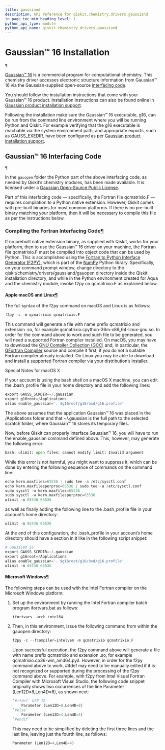 ```yaml
---
title: gaussiand
description: API reference for qiskit.chemistry.drivers.gaussiand
in_page_toc_min_heading_level: 1
python_api_type: module
python_api_name: qiskit.chemistry.drivers.gaussiand
---
```


<span id="module-qiskit.chemistry.drivers.gaussiand" />

<span id="qiskit-chemistry-drivers-gaussiand" />

# Gaussian™ 16 Installation

<span id="module-qiskit.chemistry.drivers.gaussiand" />

`¶`

[Gaussian™ 16](http://gaussian.com/gaussian16/) is a commercial program for computational chemistry. This chemistry driver accesses electronic structure information from Gaussian™ 16 via the Gaussian-supplied open-source [interfacing code](http://www.gaussian.com/interfacing/).

You should follow the installation instructions that come with your Gaussian™ 16 product. Installation instructions can also be found online in [Gaussian product installation support](http://gaussian.com/techsupport/#install]).

Following the installation make sure the Gaussian™ 16 executable, g16, can be run from the command line environment where you will be running Python and Qiskit. For example verifying that the g16 executable is reachable via the system environment path, and appropriate exports, such as GAUSS\_EXEDIR, have been configured as per [Gaussian product installation support](http://gaussian.com/techsupport/#install]).

## Gaussian™ 16 Interfacing Code

<span id="module-qiskit.chemistry.drivers.gaussiand" />

`¶`

In the `gauopen` folder the Python part of the above interfacing code, as needed by Qiskit’s chemistry modules, has been made available. It is licensed under a [Gaussian Open-Source Public License](https://github.com/Qiskit/qiskit-aqua/blob/main/qiskit/chemistry/drivers/gaussiand/gauopen/LICENSE.txt).

Part of this interfacing code — specifically, the Fortran file qcmatrixio.F — requires compilation to a Python native extension. However, Qiskit comes with pre-built binaries for most common platforms. If there is no pre-built binary matching your platform, then it will be necessary to compile this file as per the instructions below.

### Compiling the Fortran Interfacing Code[¶](#compiling-the-fortran-interfacing-code "Permalink to this headline")

If no prebuilt native extension binary, as supplied with Qiskit, works for your platform, then to use the Gaussian™ 16 driver on your machine, the Fortran file qcmatrixio.F must be compiled into object code that can be used by Python. This is accomplished using the [Fortran to Python Interface Generator (F2PY)](https://docs.scipy.org/doc/numpy/f2py/), which is part of the [NumPy](http://www.numpy.org/) Python library. Specifically, on your command prompt window, change directory to the qiskit/chemistry/drivers/gaussiand/gauopen directory inside the Qiskit installation directory, and while in the Python environment created for Aqua and the chemistry module, invoke f2py on qcmatrixio.F as explained below.

#### Apple macOS and Linux[¶](#apple-macos-and-linux "Permalink to this headline")

The full syntax of the f2py command on macOS and Linux is as follows:

```python
f2py -c -m qcmatrixio qcmatrixio.F
```

This command will generate a file with name prefix qcmatrixio and extension .so, for example qcmatrixio.cpython-36m-x86\_64-linux-gnu.so. In order for the command above to work and such file to be generated, you will need a supported Fortran compiler installed. On macOS, you may have to download the [GNU Compiler Collection (GCC)](https://gcc.gnu.org/) and, in particular, the [GFortran Compiler](https://gcc.gnu.org/fortran/) source and compile it first, if you do not a suitable Fortran compiler already installed. On Linux you may be able to download and install a supported Fortran compiler via your distribution’s installer.

Special Notes for macOS X

If your account is using the bash shell on a macOS X machine, you can edit the .bash\_profile file in your home directory and add the following lines:

```python
export GAUSS_SCRDIR=~/.gaussian
export g16root=/Applications
alias enable_gaussian='. $g16root/g16/bsd/g16.profile'
```

The above assumes that the application Gaussian™ 16 was placed in the /Applications folder and that \~/.gaussian is the full path to the selected scratch folder, where Gaussian™ 16 stores its temporary files.

Now, before Qiskit can properly interface Gaussian™ 16, you will have to run the enable\_gaussian command defined above. This, however, may generate the following error:

```python
bash: ulimit: open files: cannot modify limit: Invalid argument
```

While this error is not harmful, you might want to suppress it, which can be done by entering the following sequence of commands on the command line:

```python
echo kern.maxfiles=65536 | sudo tee -a /etc/sysctl.conf
echo kern.maxfilesperproc=65536 | sudo tee -a /etc/sysctl.conf
sudo sysctl -w kern.maxfiles=65536
sudo sysctl -w kern.maxfilesperproc=65536
ulimit -n 65536 65536
```

as well as finally adding the following line to the .bash\_profile file in your account’s home directory:

```python
ulimit -n 65536 65536
```

At the end of this configuration, the .bash\_profile in your account’s home directory should have a section in it like in the following script snippet:

```python
# Gaussian 16
export GAUSS_SCRDIR=~/.gaussian
export g16root=/Applications
alias enable_gaussian='. $g16root/g16/bsd/g16.profile'
ulimit -n 65536 65536
```

#### Microsoft Windows[¶](#microsoft-windows "Permalink to this headline")

The following steps can be used with the Intel Fortran compiler on the Microsoft Windows platform:

1.  Set up the environment by running the Intel Fortran compiler batch program ifortvars.bat as follows:

    ```python
    ifortvars -arch intel64
    ```

2.  Then, in this environment, issue the following command from within the gauopen directory:

    ```python
    f2py -c --fcompiler=intelvem -m qcmatrixio qcmatrixio.F
    ```

    Upon successful execution, the f2py command above will generate a file with name prefix qcmatrixio and extension .so, for example qcmatrixio.cp36-win\_amd64.pyd. However, in order for the f2py command above to work, #ifdef may need to be manually edited if it is not recognized or supported during the processing of the f2py command above. For example, with f2py from Intel Visual Fortran Compiler with Microsoft Visual Studio, the following code snippet originally shows two occurrences of the line Parameter (Len12D=8,Len4D=8), as shown next:

    ```python
    `#ifdef` USE_I8
        Parameter (Len12D=8,Len4D=8)
    `#else`
        Parameter (Len12D=4,Len4D=4)
    `#endif`
    ```

    This may need to be simplified by deleting the first three lines and the last line, leaving just the fourth line, as follows:

    ```python
    Parameter (Len12D=4,Len4D=4)
    ```

